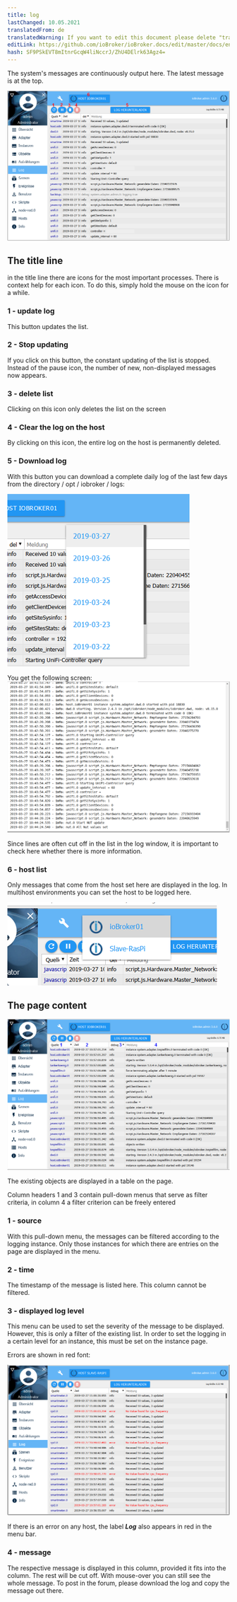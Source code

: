 ```yaml
---
title: log
lastChanged: 10.05.2021
translatedFrom: de
translatedWarning: If you want to edit this document please delete "translatedFrom" field, elsewise this document will be translated automatically again
editLink: https://github.com/ioBroker/ioBroker.docs/edit/master/docs/en/admin/log.md
hash: SF9PSkEVT8mItnrGcqW4liNccrJ/ZhU4DElrk63Agz4=
---
```

The system's messages are continuously output here. The latest message is at the top.

![The log page](../../de/admin/media/ADMIN_Log_numbers.png)

## The title line
in the title line there are icons for the most important processes. There is context help for each icon. To do this, simply hold the mouse on the icon for a while.

### 1 - update log
This button updates the list.

### 2 - Stop updating
If you click on this button, the constant updating of the list is stopped.
Instead of the pause icon, the number of new, non-displayed messages now appears.

### 3 - delete list
Clicking on this icon only deletes the list on the screen

### 4 - Clear the log on the host
By clicking on this icon, the entire log on the host is permanently deleted.

### 5 - Download log
With this button you can download a complete daily log of the last few days from the directory / opt / iobroker / logs:

![Log download](../../de/admin/media/ADMIN_Log_download.png)

You get the following screen: ![complete log](../../de/admin/media/ADMIN_Log_download02.png)

Since lines are often cut off in the list in the log window, it is important to check here whether there is more information.

### 6 - host list
Only messages that come from the host set here are displayed in the log. In multihost environments you can set the host to be logged here.

![The hosts](../../de/admin/media/ADMIN_Log_hosts.png)

## The page content
![The hosts](../../de/admin/media/ADMIN_Log_numbers02.png)

The existing objects are displayed in a table on the page.

Column headers 1 and 3 contain pull-down menus that serve as filter criteria, in column 4 a filter criterion can be freely entered

### 1 - source
With this pull-down menu, the messages can be filtered according to the logging instance. Only those instances for which there are entries on the page are displayed in the menu.

### 2 - time
The timestamp of the message is listed here. This column cannot be filtered.

### 3 - displayed log level
This menu can be used to set the severity of the message to be displayed. However, this is only a filter of the existing list.
In order to set the logging in a certain level for an instance, this must be set on the instance page.

Errors are shown in red font:

![Error](../../de/admin/media/ADMIN_Log02_error.png)

If there is an error on any host, the label ***Log*** also appears in red in the menu bar.

### 4 - message
The respective message is displayed in this column, provided it fits into the column.
The rest will be cut off. With mouse-over you can still see the whole message.
To post in the forum, please download the log and copy the message out there.